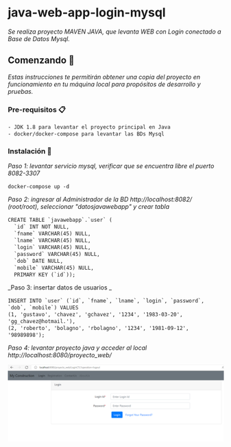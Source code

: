# java-web-app-login-mysql

_Se realiza proyecto MAVEN JAVA, que levanta WEB con Login conectado a Base de Datos Mysql._

## Comenzando 🚀

_Estas instrucciones te permitirán obtener una copia del proyecto en funcionamiento en tu máquina local para propósitos de desarrollo y pruebas._

### Pre-requisitos 📋

```
- JDK 1.8 para levantar el proyecto principal en Java
- docker/docker-compose para levantar las BDs Mysql
```


### Instalación 🔧

_Paso 1: levantar servicio mysql, verificar que se encuentra libre el puerto 8082-3307_

```
docker-compose up -d
```

_Paso 2: ingresar al Administrador de la BD http://localhost:8082/ (root/root), seleccionar "datosjavawebapp" y crear tabla_

```
CREATE TABLE `javawebapp`.`user` (
  `id` INT NOT NULL,
  `fname` VARCHAR(45) NULL,
  `lname` VARCHAR(45) NULL,
  `login` VARCHAR(45) NULL,
  `password` VARCHAR(45) NULL,
  `dob` DATE NULL,
  `mobile` VARCHAR(45) NULL,
  PRIMARY KEY (`id`));
```

_Paso 3: insertar datos de usuarios _

```
INSERT INTO `user` (`id`, `fname`, `lname`, `login`, `password`, `dob`, `mobile`) VALUES
(1, 'gustavo', 'chavez', 'gchavez', '1234', '1983-03-20', 'gg_chavez@hotmail.'),
(2, 'roberto', 'bolagno', 'rbolagno', '1234', '1981-09-12', '98989898');
```

_Paso 4: levantar proyecto java y acceder al local http://localhost:8080/proyecto_web/_


![Alt text](./images/Imagen1.png "1")



